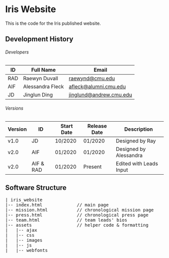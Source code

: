 # Iris Website

This is the code for the Iris published website.

## Development History

###### Developers
| ID | Full Name | Email |
| --- | --- | --- |
| RAD | Raewyn Duvall | raewynd@cmu.edu |
| AIF | Alessandra Fleck | afleck@alumni.cmu.edu |
| JD | Jinglun Ding | jinglund@andrew.cmu.edu |

###### Versions

| Version | ID | Start Date | Release Date | Description |
| --- | --- | --- | --- | --- |
| v1.0 | JD | 10/2020 | 01/2020 | Designed by Ray |
| v2.0 | AIF | 01/2020 | 01/2020 | Designed by Alessandra |
| v2.0 | AIF & RAD | 01/2020 | Present | Edited with Leads Input |

## Software Structure

<pre>
| iris_website
|-- index.html             // main page
|-- mission.html           // chronological mission page
|-- press.html             // chronological press page
|-- team.html              // team leads' bios
|-- assets                 // helper code & formatting
|   |-- ajax
|   |-- css
|   |-- images
|   |-- js
|   |-- webfonts
</pre>

